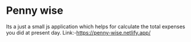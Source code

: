 # Penny wise
Its a just a small js application which helps for calculate the total expenses you did at present day.
Link:-https://penny-wise.netlify.app/
